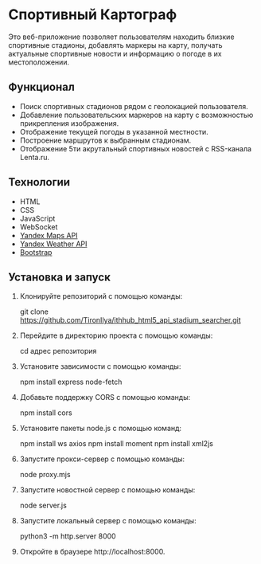# Спортивный Картограф

Это веб-приложение позволяет пользователям находить близкие спортивные стадионы, добавлять маркеры на карту, получать актуальные спортивные новости и информацию о погоде в их местоположении.

## Функционал

- Поиск спортивных стадионов рядом с геолокацией пользователя.
- Добавление пользовательских маркеров на карту с возможностью прикрепления изображения.
- Отображение текущей погоды в указанной местности.
- Построение маршрутов к выбранным стадионам.
- Отображение 5ти акрутальный спортивных новостей с RSS-канала Lenta.ru.

## Технологии

- HTML
- CSS
- JavaScript
- WebSocket
- [Yandex Maps API](https://yandex.com/dev/maps/)
- [Yandex Weather API](https://yandex.ru/dev/weather/)
- [Bootstrap](https://getbootstrap.com/)

## Установка и запуск

1. Клонируйте репозиторий с помощью команды:

   git clone https://github.com/TironIlya/ithhub_html5_api_stadium_searcher.git

2. Перейдите в директорию проекта с помощью команды:

   cd адрес репозитория

3. Установите зависимости с помощью команды:
   
   npm install express node-fetch

4. Добавьте поддержку CORS с помощью команды:

   npm install cors

5. Установите пакеты node.js с помощью команд:

   npm install ws axios
   npm install moment
   npm install xml2js

6. Запустите прокси-сервер с помощью команды:

   node proxy.mjs

7. Запустите новостной сервер с помощью команды:

   node server.js

8. Запустите локальный сервер с помощью команды:

   python3 -m http.server 8000

9. Откройте в браузере http://localhost:8000.
